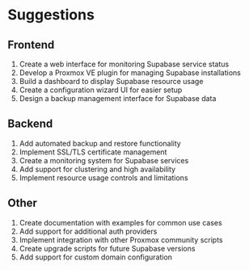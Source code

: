 # Suggestions

## Frontend
1. Create a web interface for monitoring Supabase service status
2. Develop a Proxmox VE plugin for managing Supabase installations
3. Build a dashboard to display Supabase resource usage
4. Create a configuration wizard UI for easier setup
5. Design a backup management interface for Supabase data

## Backend
1. Add automated backup and restore functionality
2. Implement SSL/TLS certificate management
3. Create a monitoring system for Supabase services
4. Add support for clustering and high availability
5. Implement resource usage controls and limitations

## Other
1. Create documentation with examples for common use cases
2. Add support for additional auth providers
3. Implement integration with other Proxmox community scripts
4. Create upgrade scripts for future Supabase versions
5. Add support for custom domain configuration